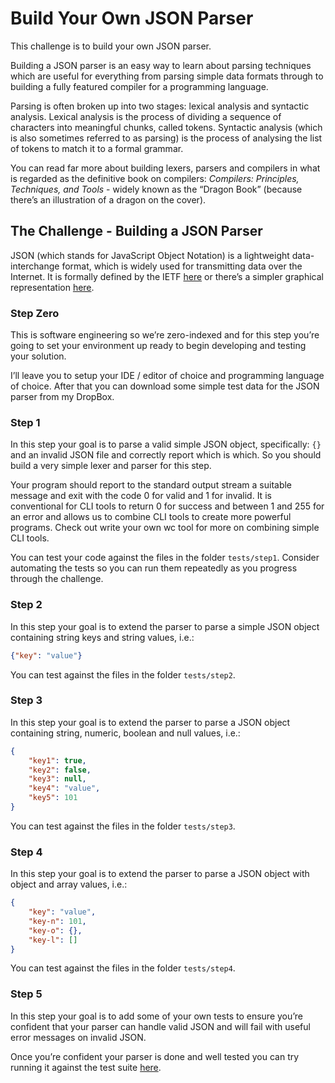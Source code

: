 # Build Your Own JSON Parser

This challenge is to build your own JSON parser.

Building a JSON parser is an easy way to learn about parsing techniques which are useful for everything from parsing simple data formats through to building a fully featured compiler for a programming language.

Parsing is often broken up into two stages: lexical analysis and syntactic analysis. Lexical analysis is the process of dividing a sequence of characters into meaningful chunks, called tokens. Syntactic analysis (which is also sometimes referred to as parsing) is the process of analysing the list of tokens to match it to a formal grammar.

You can read far more about building lexers, parsers and compilers in what is regarded as the definitive book on compilers: *Compilers: Principles, Techniques, and Tools* - widely known as the “Dragon Book” (because there’s an illustration of a dragon on the cover).

## The Challenge - Building a JSON Parser

JSON (which stands for JavaScript Object Notation) is a lightweight data-interchange format, which is widely used for transmitting data over the Internet. It is formally defined by the IETF [here](https://tools.ietf.org/html/std90) or there’s a simpler graphical representation [here](https://www.json.org/json-en.html).

### Step Zero

This is software engineering so we’re zero-indexed and for this step you’re going to set your environment up ready to begin developing and testing your solution.

I’ll leave you to setup your IDE / editor of choice and programming language of choice. After that you can download some simple test data for the JSON parser from my DropBox.

### Step 1

In this step your goal is to parse a valid simple JSON object, specifically: `{}` and an invalid JSON file and correctly report which is which. So you should build a very simple lexer and parser for this step.

Your program should report to the standard output stream a suitable message and exit with the code 0 for valid and 1 for invalid. It is conventional for CLI tools to return 0 for success and between 1 and 255 for an error and allows us to combine CLI tools to create more powerful programs. Check out write your own wc tool for more on combining simple CLI tools.

You can test your code against the files in the folder `tests/step1`. Consider automating the tests so you can run them repeatedly as you progress through the challenge.

### Step 2

In this step your goal is to extend the parser to parse a simple JSON object containing string keys and string values, i.e.:

```json
{"key": "value"}
```

You can test against the files in the folder `tests/step2`.

### Step 3

In this step your goal is to extend the parser to parse a JSON object containing string, numeric, boolean and null values, i.e.:

```json
{
    "key1": true,
    "key2": false,
    "key3": null,
    "key4": "value",
    "key5": 101
}
```

You can test against the files in the folder `tests/step3`.

### Step 4

In this step your goal is to extend the parser to parse a JSON object with object and array values, i.e.:

```json
{
    "key": "value",
    "key-n": 101,
    "key-o": {},
    "key-l": []
}
```

You can test against the files in the folder `tests/step4`.

### Step 5

In this step your goal is to add some of your own tests to ensure you’re confident that your parser can handle valid JSON and will fail with useful error messages on invalid JSON.

Once you’re confident your parser is done and well tested you can try running it against the test suite [here](http://www.json.org/JSON_checker/test.zip).